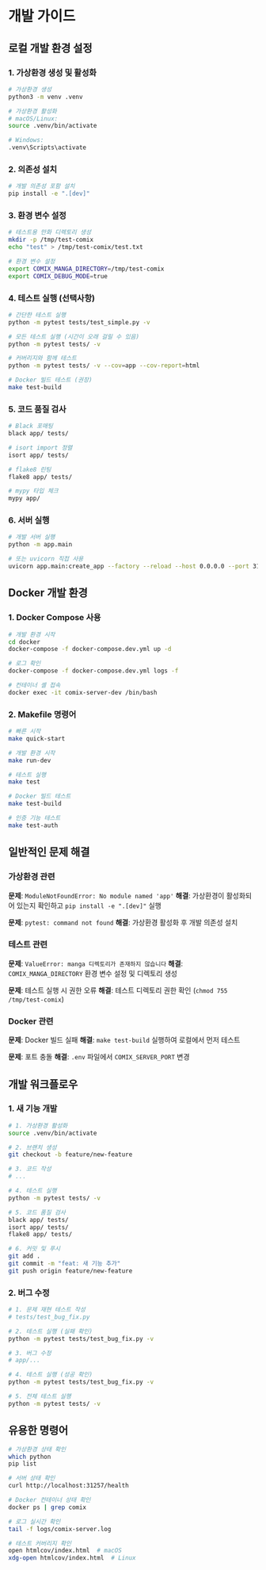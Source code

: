 # 개발 가이드

## 로컬 개발 환경 설정

### 1. 가상환경 생성 및 활성화

```bash
# 가상환경 생성
python3 -m venv .venv

# 가상환경 활성화
# macOS/Linux:
source .venv/bin/activate

# Windows:
.venv\Scripts\activate
```

### 2. 의존성 설치

```bash
# 개발 의존성 포함 설치
pip install -e ".[dev]"
```

### 3. 환경 변수 설정

```bash
# 테스트용 만화 디렉토리 생성
mkdir -p /tmp/test-comix
echo "test" > /tmp/test-comix/test.txt

# 환경 변수 설정
export COMIX_MANGA_DIRECTORY=/tmp/test-comix
export COMIX_DEBUG_MODE=true
```

### 4. 테스트 실행 (선택사항)

```bash
# 간단한 테스트 실행
python -m pytest tests/test_simple.py -v

# 모든 테스트 실행 (시간이 오래 걸릴 수 있음)
python -m pytest tests/ -v

# 커버리지와 함께 테스트
python -m pytest tests/ -v --cov=app --cov-report=html

# Docker 빌드 테스트 (권장)
make test-build
```

### 5. 코드 품질 검사

```bash
# Black 포매팅
black app/ tests/

# isort import 정렬
isort app/ tests/

# flake8 린팅
flake8 app/ tests/

# mypy 타입 체크
mypy app/
```

### 6. 서버 실행

```bash
# 개발 서버 실행
python -m app.main

# 또는 uvicorn 직접 사용
uvicorn app.main:create_app --factory --reload --host 0.0.0.0 --port 31257
```

## Docker 개발 환경

### 1. Docker Compose 사용

```bash
# 개발 환경 시작
cd docker
docker-compose -f docker-compose.dev.yml up -d

# 로그 확인
docker-compose -f docker-compose.dev.yml logs -f

# 컨테이너 셸 접속
docker exec -it comix-server-dev /bin/bash
```

### 2. Makefile 명령어

```bash
# 빠른 시작
make quick-start

# 개발 환경 시작
make run-dev

# 테스트 실행
make test

# Docker 빌드 테스트
make test-build

# 인증 기능 테스트
make test-auth
```

## 일반적인 문제 해결

### 가상환경 관련

**문제**: `ModuleNotFoundError: No module named 'app'`
**해결**: 가상환경이 활성화되어 있는지 확인하고 `pip install -e ".[dev]"` 실행

**문제**: `pytest: command not found`
**해결**: 가상환경 활성화 후 개발 의존성 설치

### 테스트 관련

**문제**: `ValueError: manga 디렉토리가 존재하지 않습니다`
**해결**: `COMIX_MANGA_DIRECTORY` 환경 변수 설정 및 디렉토리 생성

**문제**: 테스트 실행 시 권한 오류
**해결**: 테스트 디렉토리 권한 확인 (`chmod 755 /tmp/test-comix`)

### Docker 관련

**문제**: Docker 빌드 실패
**해결**: `make test-build` 실행하여 로컬에서 먼저 테스트

**문제**: 포트 충돌
**해결**: `.env` 파일에서 `COMIX_SERVER_PORT` 변경

## 개발 워크플로우

### 1. 새 기능 개발

```bash
# 1. 가상환경 활성화
source .venv/bin/activate

# 2. 브랜치 생성
git checkout -b feature/new-feature

# 3. 코드 작성
# ...

# 4. 테스트 실행
python -m pytest tests/ -v

# 5. 코드 품질 검사
black app/ tests/
isort app/ tests/
flake8 app/ tests/

# 6. 커밋 및 푸시
git add .
git commit -m "feat: 새 기능 추가"
git push origin feature/new-feature
```

### 2. 버그 수정

```bash
# 1. 문제 재현 테스트 작성
# tests/test_bug_fix.py

# 2. 테스트 실행 (실패 확인)
python -m pytest tests/test_bug_fix.py -v

# 3. 버그 수정
# app/...

# 4. 테스트 실행 (성공 확인)
python -m pytest tests/test_bug_fix.py -v

# 5. 전체 테스트 실행
python -m pytest tests/ -v
```

## 유용한 명령어

```bash
# 가상환경 상태 확인
which python
pip list

# 서버 상태 확인
curl http://localhost:31257/health

# Docker 컨테이너 상태 확인
docker ps | grep comix

# 로그 실시간 확인
tail -f logs/comix-server.log

# 테스트 커버리지 확인
open htmlcov/index.html  # macOS
xdg-open htmlcov/index.html  # Linux
```